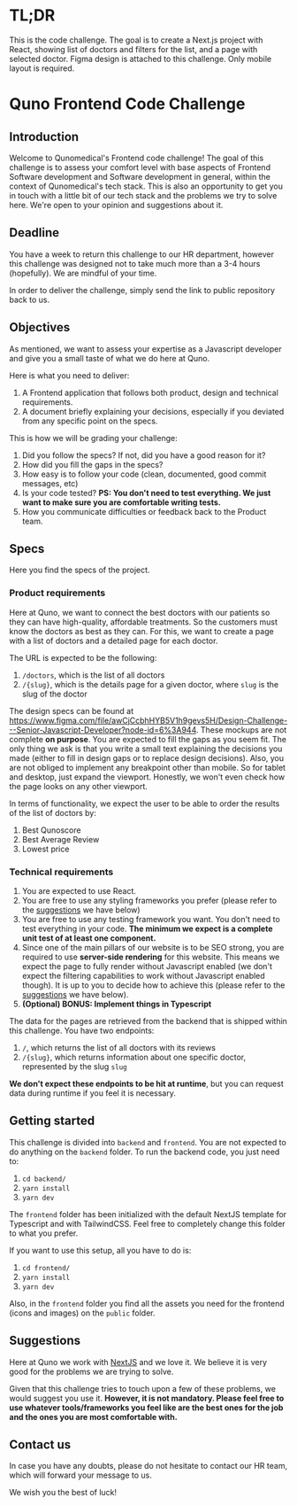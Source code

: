 # TL;DR
This is the code challenge. The goal is to create a Next.js project with React, showing list of doctors and filters for the list, and a page with selected doctor. Figma design is attached to this challenge. Only mobile layout is required.

# Quno Frontend Code Challenge

## Introduction

Welcome to Qunomedical's Frontend code challenge! The goal of this challenge is to assess your comfort level with base aspects of Frontend Software development and Software development in general, within the context of Qunomedical's tech stack. This is also an opportunity to get you in touch with a little bit of our tech stack and the problems we try to solve here. We're open to your opinion and suggestions about it.

## Deadline

You have a week to return this challenge to our HR department, however this challenge was designed not to take much more than a 3-4 hours (hopefully). We are mindful of your time.

In order to deliver the challenge, simply send the link to public repository back to us.

## Objectives

As mentioned, we want to assess your expertise as a Javascript developer and give you a small taste of what we do here at Quno.

Here is what you need to deliver:

1. A Frontend application that follows both product, design and technical requirements.
2. A document briefly explaining your decisions, especially if you deviated from any specific point on the specs.

This is how we will be grading your challenge:

1. Did you follow the specs? If not, did you have a good reason for it?
2. How did you fill the gaps in the specs?
3. How easy is to follow your code (clean, documented, good commit messages, etc)
4. Is your code tested? **PS: You don't need to test everything. We just want to make sure you are comfortable writing tests.**
5. How you communicate difficulties or feedback back to the Product team.

## Specs

Here you find the specs of the project.

### Product requirements

Here at Quno, we want to connect the best doctors with our patients so they can have high-quality, affordable treatments. So the customers must know the doctors as best as they can. For this, we want to create a page with a list of doctors and a detailed page for each doctor.

The URL is expected to be the following:

1. `/doctors`, which is the list of all doctors
2. `/{slug}`, which is the details page for a given doctor, where `slug` is the slug of the doctor

The design specs can be found at https://www.figma.com/file/awCjCcbhHYB5V1h9gevs5H/Design-Challenge---Senior-Javascript-Developer?node-id=6%3A944. These mockups are not complete **on purpose**. You are expected to fill the gaps as you seem fit. The only thing we ask is that you write a small text explaining the decisions you made (either to fill in design gaps or to replace design decisions). Also, you are not obliged to implement any breakpoint other than mobile. So for tablet and desktop, just expand the viewport. Honestly, we won't even check how the page looks on any other viewport.

In terms of functionality, we expect the user to be able to order the results of the list of doctors by:

1. Best Qunoscore
2. Best Average Review
3. Lowest price

### Technical requirements

1. You are expected to use React.
2. You are free to use any styling frameworks you prefer (please refer to the [suggestions](#suggestions) we have below)
3. You are free to use any testing framework you want. You don't need to test everything in your code. **The minimum we expect is a complete unit test of at least one component.**
4. Since one of the main pillars of our website is to be SEO strong, you are required to use **server-side rendering** for this website. This means we expect the page to fully render without Javascript enabled (we don't expect the filtering capabilities to work without Javascript enabled though). It is up to you to decide how to achieve this (please refer to the [suggestions](#suggestions) we have below).
5. **(Optional) BONUS: Implement things in Typescript**

The data for the pages are retrieved from the backend that is shipped within this challenge. You have two endpoints:

1. `/`, which returns the list of all doctors with its reviews
2. `/{slug}`, which returns information about one specific doctor, represented by the slug `slug`

**We don't expect these endpoints to be hit at runtime**, but you can request data during runtime if you feel it is necessary.

## Getting started

This challenge is divided into `backend` and `frontend`. You are not expected to do anything on the `backend` folder. To run the backend code, you just need to:

1. `cd backend/`
2. `yarn install`
3. `yarn dev`

The `frontend` folder has been initialized with the default NextJS template for Typescript and with TailwindCSS. Feel free to completely change this folder to what you prefer.

If you want to use this setup, all you have to do is:

1. `cd frontend/`
2. `yarn install`
3. `yarn dev`

Also, in the `frontend` folder you find all the assets you need for the frontend (icons and images) on the `public` folder.


## Suggestions

Here at Quno we work with [NextJS](https://nextjs.org) and we love it. We believe it is very good for the problems we are trying to solve.

Given that this challenge tries to touch upon a few of these problems, we would suggest you use it. **However, it is not mandatory. Please feel free to use whatever tools/frameworks you feel like are the best ones for the job and the ones you are most comfortable with.**

## Contact us

In case you have any doubts, please do not hesitate to contact our HR team, which will forward your message to us.

We wish you the best of luck!
